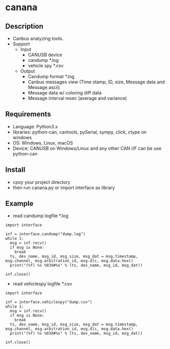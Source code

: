 # canana
## Description
- Canbus analyzing tools.
- Support
  - Input
    - CANUSB device
    - candump *.log
    - vehicle spy *.csv
  - Output
    - Candump format *.log
    - Canbus messages view (Time stamp, ID, size, Message data and Message ascii)
    - Message data w/ coloring diff data
    - Message interval msec (average and variance)

## Requirements
- Language: Python3.x
- libraries: python-can, cantools, pySerial, sympy, click, ctype on windows
- OS: Windows, Linux, macOS
- Device: CANUSB on Windows/Linux and any other CAN I/F can be use python-can

## Install
- cpoy your project directory
- then run canana.py or import interface as library

## Example
- read candump logfile *.log
```
import interface

inf = interface.candump("dump.log")
while 1:
  msg = inf.recv()
  if msg is None:
    break
  ts, dev_name, msg_id, msg_size, msg_dat = msg.timestamp, msg.channel, msg.arbitration_id, msg.dlc, msg.data.hex()
  print("(%f) %s %03X#%s" % (ts, dev_name, msg_id, msg_dat))

inf.close()
```

- read vehiclespy logfile *.csv
```
import interface

inf = interface.vehiclespy("dump.csv")
while 1:
  msg = inf.recv()
  if msg is None:
    break
  ts, dev_name, msg_id, msg_size, msg_dat = msg.timestamp, msg.channel, msg.arbitration_id, msg.dlc, msg.data.hex()
  print("(%f) %s %03X#%s" % (ts, dev_name, msg_id, msg_dat))

inf.close()
```
